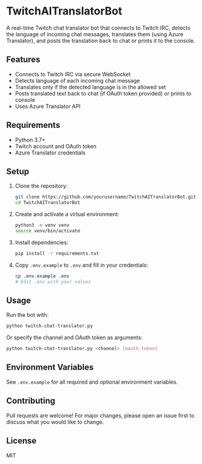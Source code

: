 # TwitchAITranslatorBot

A real-time Twitch chat translator bot that connects to Twitch IRC, detects the language of incoming chat messages, translates them (using Azure Translator), and posts the translation back to chat or prints it to the console.

## Features
- Connects to Twitch IRC via secure WebSocket
- Detects language of each incoming chat message
- Translates only if the detected language is in the allowed set
- Posts translated text back to chat (if OAuth token provided) or prints to console
- Uses Azure Translator API

## Requirements
- Python 3.7+
- Twitch account and OAuth token
- Azure Translator credentials

## Setup
1. Clone the repository:
   ```bash
   git clone https://github.com/yourusername/TwitchAITranslatorBot.git
   cd TwitchAITranslatorBot
   ```
2. Create and activate a virtual environment:
   ```bash
   python3 -m venv venv
   source venv/bin/activate
   ```
3. Install dependencies:
   ```bash
   pip install -r requirements.txt
   ```
4. Copy `.env.example` to `.env` and fill in your credentials:
   ```bash
   cp .env.example .env
   # Edit .env with your values
   ```

## Usage
Run the bot with:
```bash
python twitch-chat-translator.py
```
Or specify the channel and OAuth token as arguments:
```bash
python twitch-chat-translator.py <channel> [oauth_token]
```

## Environment Variables
See `.env.example` for all required and optional environment variables.

## Contributing
Pull requests are welcome! For major changes, please open an issue first to discuss what you would like to change.

## License
MIT 